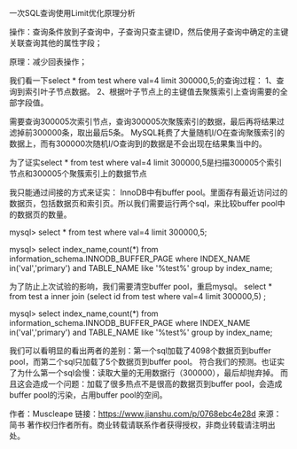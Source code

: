 一次SQL查询使用Limit优化原理分析


操作：查询条件放到子查询中，子查询只查主键ID，然后使用子查询中确定的主键关联查询其他的属性字段；

原理：减少回表操作；


我们看一下select * from test where val=4 limit 300000,5;的查询过程：
1、查询到索引叶子节点数据。
2、根据叶子节点上的主键值去聚簇索引上查询需要的全部字段值。

需要查询300005次索引节点，查询300005次聚簇索引的数据，最后再将结果过滤掉前300000条，取出最后5条。
MySQL耗费了大量随机I/O在查询聚簇索引的数据上，而有300000次随机I/O查询到的数据是不会出现在结果集当中的。



为了证实select * from test where val=4 limit 300000,5是扫描300005个索引节点和300005个聚簇索引上的数据节点

我只能通过间接的方式来证实：
InnoDB中有buffer pool。里面存有最近访问过的数据页，包括数据页和索引页。所以我们需要运行两个sql，来比较buffer pool中的数据页的数量。

mysql> select * from test where val=4 limit 300000,5;

mysql> select index_name,count(*) from information_schema.INNODB_BUFFER_PAGE where INDEX_NAME in('val','primary') and TABLE_NAME like '%test%' group by index_name;



为了防止上次试验的影响，我们需要清空buffer pool，重启mysql。
select * from test a inner join (select id from test where val=4 limit 300000,5) ;

mysql> select index_name,count(*) from information_schema.INNODB_BUFFER_PAGE where INDEX_NAME in('val','primary') and TABLE_NAME like '%test%' group by index_name;



我们可以看明显的看出两者的差别：第一个sql加载了4098个数据页到buffer pool，而第二个sql只加载了5个数据页到buffer pool。
符合我们的预测。也证实了为什么第一个sql会慢：读取大量的无用数据行（300000），最后却抛弃掉。
而且这会造成一个问题：加载了很多热点不是很高的数据页到buffer pool，会造成buffer pool的污染，占用buffer pool的空间。 

作者：Muscleape
链接：https://www.jianshu.com/p/0768ebc4e28d
来源：简书
著作权归作者所有。商业转载请联系作者获得授权，非商业转载请注明出处。



